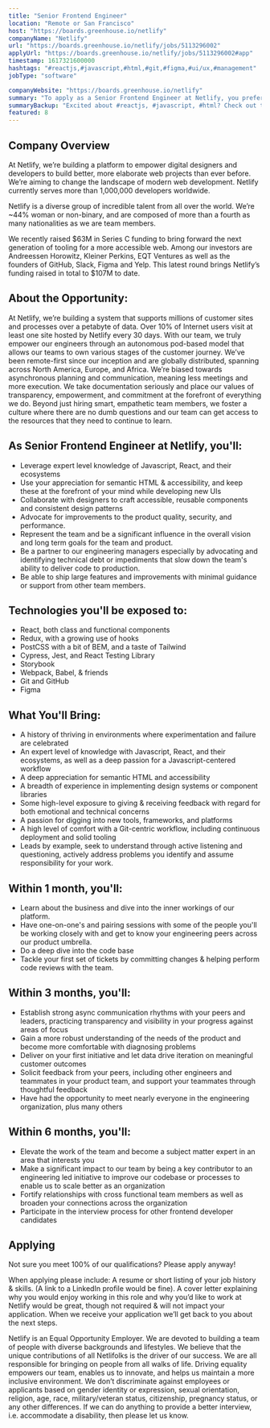 ```yaml
---
title: "Senior Frontend Engineer"
location: "Remote or San Francisco"
host: "https://boards.greenhouse.io/netlify"
companyName: "Netlify"
url: "https://boards.greenhouse.io/netlify/jobs/5113296002"
applyUrl: "https://boards.greenhouse.io/netlify/jobs/5113296002#app"
timestamp: 1617321600000
hashtags: "#reactjs,#javascript,#html,#git,#figma,#ui/ux,#management"
jobType: "software"

companyWebsite: "https://boards.greenhouse.io/netlify"
summary: "To apply as a Senior Frontend Engineer at Netlify, you preferably need to have some knowledge of: #reactjs, #javascript, #html."
summaryBackup: "Excited about #reactjs, #javascript, #html? Check out this job post!"
featured: 8
---
```


## Company Overview

At Netlify, we’re building a platform to empower digital designers and developers to build better, more elaborate web projects than ever before. We’re aiming to change the landscape of modern web development. Netlify currently serves more than 1,000,000 developers worldwide.

Netlify is a diverse group of incredible talent from all over the world. We’re ~44% woman or non-binary, and are composed of more than a fourth as many nationalities as we are team members.

We recently raised $63M in Series C funding to bring forward the next generation of tooling for a more accessible web. Among our investors are Andreessen Horowitz, Kleiner Perkins, EQT Ventures as well as the founders of GitHub, Slack, Figma and Yelp. This latest round brings Netlify’s funding raised in total to $107M to date.

## About the Opportunity:

At Netlify, we’re building a system that supports millions of customer sites and processes over a petabyte of data. Over 10% of Internet users visit at least one site hosted by Netlify every 30 days. With our team, we truly empower our engineers through an autonomous pod-based model that allows our teams to own various stages of the customer journey. We’ve been remote-first since our inception and are globally distributed, spanning across North America, Europe, and Africa. We’re biased towards asynchronous planning and communication, meaning less meetings and more execution. We take documentation seriously and place our values of transparency, empowerment, and commitment at the forefront of everything we do. Beyond just hiring smart, empathetic team members, we foster a culture where there are no dumb questions and our team can get access to the resources that they need to continue to learn.

## As Senior Frontend Engineer at Netlify, you'll:

*   Leverage expert level knowledge of Javascript, React, and their ecosystems
*   Use your appreciation for semantic HTML & accessibility, and keep these at the forefront of your mind while developing new UIs
*   Collaborate with designers to craft accessible, reusable components and consistent design patterns
*   Advocate for improvements to the product quality, security, and performance.
*   Represent the team and be a significant influence in the overall vision and long term goals for the team and product.
*   Be a partner to our engineering managers especially by advocating and identifying technical debt or impediments that slow down the team's ability to deliver code to production.
*   Be able to ship large features and improvements with minimal guidance or support from other team members.

## Technologies you'll be exposed to:

*   React, both class and functional components
*   Redux, with a growing use of hooks
*   PostCSS with a bit of BEM, and a taste of Tailwind
*   Cypress, Jest, and React Testing Library
*   Storybook
*   Webpack, Babel, & friends
*   Git and GitHub
*   Figma

## What You'll Bring:

*   A history of thriving in environments where experimentation and failure are celebrated
*   An expert level of knowledge with Javascript, React, and their ecosystems, as well as a deep passion for a Javascript-centered workflow
*   A deep appreciation for semantic HTML and accessibility
*   A breadth of experience in implementing design systems or component libraries
*   Some high-level exposure to giving & receiving feedback with regard for both emotional and technical concerns
*   A passion for digging into new tools, frameworks, and platforms
*   A high level of comfort with a Git-centric workflow, including continuous deployment and solid tooling
*   Leads by example, seek to understand through active listening and questioning, actively address problems you identify and assume responsibility for your work.

## Within 1 month, you'll:

*   Learn about the business and dive into the inner workings of our platform.
*   Have one-on-one's and pairing sessions with some of the people you'll be working closely with and get to know your engineering peers across our product umbrella.
*   Do a deep dive into the code base
*   Tackle your first set of tickets by committing changes & helping perform code reviews with the team.

## Within 3 months, you'll:

*   Establish strong async communication rhythms with your peers and leaders, practicing transparency and visibility in your progress against areas of focus
*   Gain a more robust understanding of the needs of the product and become more comfortable with diagnosing problems
*   Deliver on your first initiative and let data drive iteration on meaningful customer outcomes
*   Solicit feedback from your peers, including other engineers and teammates in your product team, and support your teammates through thoughtful feedback
*   Have had the opportunity to meet nearly everyone in the engineering organization, plus many others

## Within 6 months, you'll:

*   Elevate the work of the team and become a subject matter expert in an area that interests you
*   Make a significant impact to our team by being a key contributor to an engineering led initiative to improve our codebase or processes to enable us to scale better as an organization
*   Fortify relationships with cross functional team members as well as broaden your connections across the organization
*   Participate in the interview process for other frontend developer candidates

## Applying

Not sure you meet 100% of our qualifications? Please apply anyway!

When applying please include: A resume or short listing of your job history & skills. (A link to a LinkedIn profile would be fine). A cover letter explaining why you would enjoy working in this role and why you’d like to work at Netlify would be great, though not required & will not impact your application. When we receive your application we’ll get back to you about the next steps.

Netlify is an Equal Opportunity Employer. We are devoted to building a team of people with diverse backgrounds and lifestyles. We believe that the unique contributions of all Netlifolks is the driver of our success. We are all responsible for bringing on people from all walks of life. Driving equality empowers our team, enables us to innovate, and helps us maintain a more inclusive environment. We don’t discriminate against employees or applicants based on gender identity or expression, sexual orientation, religion, age, race, military/veteran status, citizenship, pregnancy status, or any other differences. If we can do anything to provide a better interview, i.e. accommodate a disability, then please let us know.
